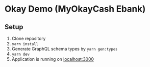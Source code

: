 # Okay Demo (MyOkayCash Ebank)

## Setup

1. Clone repository
2. `yarn install`
3. Generate GraphQL schema types by `yarn gen:types`
4. `yarn dev`
5. Application is running on [localhost:3000](http://localhost:3000/)
